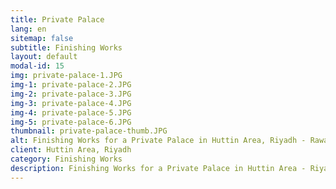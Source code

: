 ```yaml
---
title: Private Palace
lang: en
sitemap: false
subtitle: Finishing Works
layout: default
modal-id: 15
img: private-palace-1.JPG
img-1: private-palace-2.JPG
img-2: private-palace-3.JPG
img-3: private-palace-4.JPG
img-4: private-palace-5.JPG
img-5: private-palace-6.JPG
thumbnail: private-palace-thumb.JPG
alt: Finishing Works for a Private Palace in Huttin Area, Riyadh - Rawaj Alitaqan Consturcion Company in KSA
client: Huttin Area, Riyadh
category: Finishing Works
description: Finishing Works for a Private Palace in Huttin Area - Riyadh made by our team.
---
```

